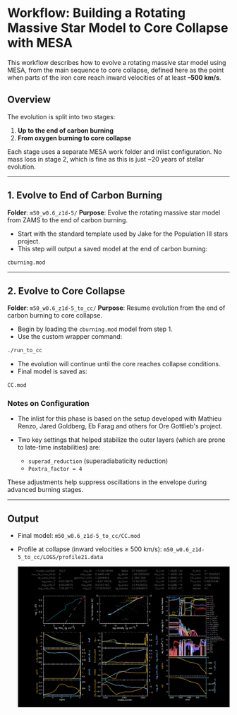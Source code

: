 # Workflow: Building a Rotating Massive Star Model to Core Collapse with MESA

This workflow describes how to evolve a rotating massive star model using MESA, from the main sequence to core collapse, defined here as the point when parts of the iron core reach inward velocities of at least **–500 km/s**.

## Overview

The evolution is split into two stages:

1. **Up to the end of carbon burning**
2. **From oxygen burning to core collapse**

Each stage uses a separate MESA work folder and inlist configuration. No mass loss in stage 2, which is fine as this is just ~20 years of stellar evolution.

---

## 1. Evolve to End of Carbon Burning

**Folder**: `m50_w0.6_z1d-5/`
**Purpose**: Evolve the rotating massive star model from ZAMS to the end of carbon burning.

* Start with the standard template used by Jake for the Population III stars project.
* This step will output a saved model at the end of carbon burning:

```bash
cburning.mod
```

---

## 2. Evolve to Core Collapse

**Folder**: `m50_w0.6_z1d-5_to_cc/`
**Purpose**: Resume evolution from the end of carbon burning to core collapse.

* Begin by loading the `cburning.mod` model from step 1.
* Use the custom wrapper command:

```bash
./run_to_cc
```

* The evolution will continue until the core reaches collapse conditions.
* Final model is saved as:

```bash
CC.mod
```

### Notes on Configuration

* The inlist for this phase is based on the setup developed with Mathieu Renzo, Jared Goldberg, Eb Farag and others for Ore Gottlieb's project.
* Two key settings that helped stabilize the outer layers (which are prone to late-time instabilities) are:

  * `superad_reduction` (superadiabaticity reduction)
  * `Pextra_factor = 4`

These adjustments help suppress oscillations in the envelope during advanced burning stages.

---

## Output

* Final model:
  `m50_w0.6_z1d-5_to_cc/CC.mod`

* Profile at collapse (inward velocities ≥ 500 km/s):
  `m50_w0.6_z1d-5_to_cc/LOGS/profile21.data`


  ![Structure Profile at Core Collapse](m50_w0.6_z1d-5_to_cc/Grid1_003627.png)


